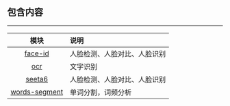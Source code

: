 ## 包含内容

---

|模块|说明|
|:---:|:---|
|[face-id](face-id/README.md)|人脸检测、人脸对比、人脸识别|
|[ocr](ocr/README.md)|文字识别|
|[seeta6](seeta6/README.md)|人脸检测、人脸对比、人脸识别|
|[words-segment](words-segment/README.md)|单词分割，词频分析|
